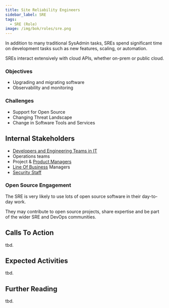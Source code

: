 ```yaml
---
title: Site Reliability Engineers
sidebar_label: SRE
tags: 
  - SRE (Role)
image: /img/bok/roles/sre.png
---
```


<BoxOut title="Site Reliability Engineers" image="/img/bok/roles/sre.png">

In addition to many traditional SysAdmin tasks, SREs spend significant time on development tasks such as new features, scaling, or automation. 

SREs interact extensively with cloud APIs, whether on-prem or public cloud.

### Objectives

- Upgrading and migrating software 
- Observability and monitoring

### Challenges

- Support for Open Source
- Changing Threat Landscape
- Change in Software Tools and Services

## Internal Stakeholders

 - [Developers and Engineering Teams in IT](Developer)
 - Operations teams
 - Project & [Product Managers](Product-Manager)
 - [Line Of Business](Line-of-Business) Managers
 - [Security Staff](Security-Expert)

### Open Source Engagement

The SRE is very likely to use lots of open source software in their day-to-day work. 

They may contribute to open source projects, share expertise and be part of the wider SRE and DevOps communities. 

</BoxOut>

## Calls To Action

tbd.

## Expected Activities

tbd.

## Further Reading

tbd.